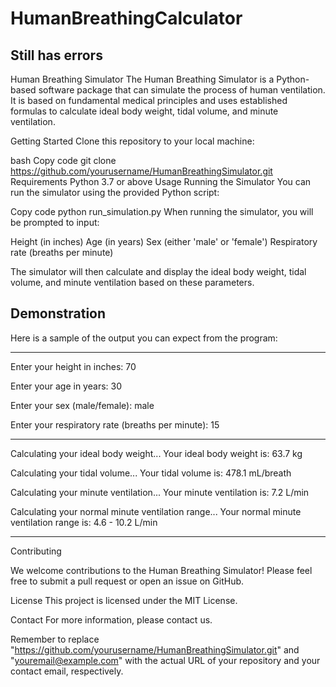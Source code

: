 # HumanBreathingCalculator
## Still has errors


Human Breathing Simulator
The Human Breathing Simulator is a Python-based software package that can simulate the process of human ventilation. It is based on fundamental medical principles and uses established formulas to calculate ideal body weight, tidal volume, and minute ventilation.

Getting Started
Clone this repository to your local machine:

bash
Copy code
git clone https://github.com/yourusername/HumanBreathingSimulator.git
Requirements
Python 3.7 or above
Usage
Running the Simulator
You can run the simulator using the provided Python script:

Copy code
python run_simulation.py
When running the simulator, you will be prompted to input:

Height (in inches)
Age (in years)
Sex (either 'male' or 'female')
Respiratory rate (breaths per minute)

The simulator will then calculate and display the ideal body weight, tidal volume, and minute ventilation based on these parameters.

## Demonstration
Here is a sample of the output you can expect from the program:

---

Enter your height in inches: 70

Enter your age in years: 30

Enter your sex (male/female): male

Enter your respiratory rate (breaths per minute): 15

---

Calculating your ideal body weight...
Your ideal body weight is: 63.7 kg

Calculating your tidal volume...
Your tidal volume is: 478.1 mL/breath

Calculating your minute ventilation...
Your minute ventilation is: 7.2 L/min

Calculating your normal minute ventilation range...
Your normal minute ventilation range is: 4.6 - 10.2 L/min

---

Contributing

We welcome contributions to the Human Breathing Simulator! Please feel free to submit a pull request or open an issue on GitHub.



License
This project is licensed under the MIT License.

Contact
For more information, please contact us.

Remember to replace "https://github.com/yourusername/HumanBreathingSimulator.git" and "youremail@example.com" with the actual URL of your repository and your contact email, respectively.





